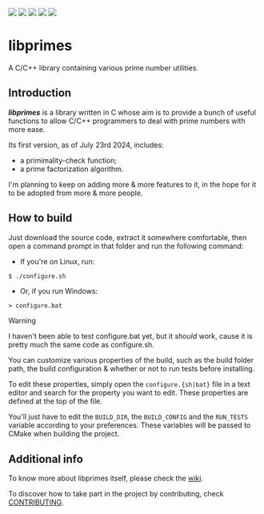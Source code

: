 ![](https://img.shields.io/github/license/franzageek/libprimes)
![](https://img.shields.io/github/v/release/franzageek/libprimes)
![](https://img.shields.io/github/downloads/franzageek/libprimes/total)
![](https://img.shields.io/github/last-commit/franzageek/libprimes)
![](https://img.shields.io/github/issues/franzageek/libprimes)

# libprimes
A C/C++ library containing various prime number utilities. 

## Introduction
_**libprimes**_ is a library written in C whose aim is to provide a bunch of useful functions to allow C/C++ programmers to deal with prime numbers with more ease.

Its first version, as of July 23rd 2024, includes:
-  a primimality-check function;
-  a prime factorization algorithm.

I'm planning to keep on adding more & more features to it, in the hope for it to be adopted from more & more people.

## How to build
Just download the source code, extract it somewhere comfortable, then open a command prompt in that folder and run the following command:

- If you're on Linux, run:
```bash
$ ./configure.sh
```
- Or, if you run Windows:
```batch
> configure.bat
```
> [!WARNING]
> I haven't been able to test configure.bat yet, but it _should_ work, cause it is pretty much the same code as configure.sh.

You can customize various properties of the build, such as the build folder path, the build configuration & whether or not to run tests before installing.

To edit these properties, simply open the `configure.{sh|bat}` file in a text editor and search for the property you want to edit. These properties are defined at the top of the file. 

You'll just have to edit the `BUILD_DIR`, the `BUILD_CONFIG` and the `RUN_TESTS` variable according to your preferences. These variables will be passed to CMake when building the project.

## Additional info
To know more about libprimes itself, please check the [wiki](https://github.com/franzageek/libprimes/wiki).

To discover how to take part in the project by contributing, check [CONTRIBUTING](https://github.com/franzageek/libprimes/CONTRIBUTING.md).



